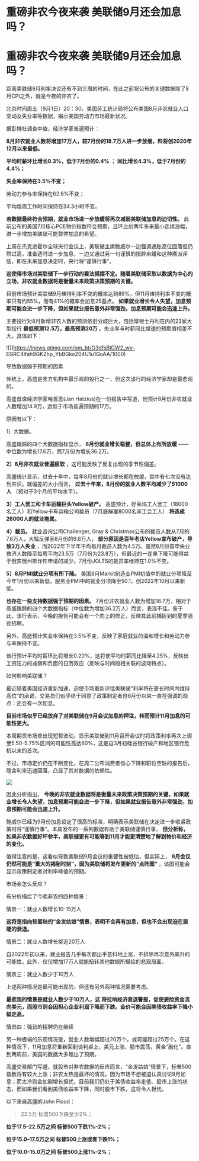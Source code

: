 # 重磅非农今夜来袭 美联储9月还会加息吗？

# 重磅非农今夜来袭 美联储9月还会加息吗？

距离美联储9月利率决议还有不到三周的时间，在此之前将公布的关键数据除了8月CPI之外，就是今夜的非农了。

北京时间周五（9月1日）20：30，美国劳工统计局将公布美国8月非农就业人口变动及失业率等数据，揭示美国劳动力市场最新状况。

据彭博社调查中值，经济学家普遍预计：

**8月非农就业人数将增加17万人，较7月份的18.7万人进一步放缓，料将创2020年12月以来最低。**

**平均时薪环比增长0.3%，低于7月份的0.4%** ； **同比增长4.3%，低于7月份的4.4%；**

**失业率保持在3.5%不变；**

劳动力参与率保持在62.6%不变；

平均每周工作时间保持在34.3小时不变。

**若数据最终符合预期，就业市场进一步放缓将再次减弱美联储加息的迫切性。**
此前公布的美国7月核心PCE物价指数符合预期，且环比创两年多来最小连续涨幅，进一步增加美联储可能暂停加息的希望。

上周在杰克逊霍尔全球央行会议上，美联储主席鲍威尔一边强调通胀高位回落但仍然过高，准备适时进一步加息，一边又通过另一句谨慎的措辞来缓和这种鹰派评估，即在未来加息决定时，央行将“谨慎行事”。

**这使得市场对美联储下一步行动的看法摇摆不定。随着美联储采取以数据为中心的立场，非农就业数据将是衡量未来政策决策预期的关键。**

目前市场预计美联储9月维持利率不变的概率达到89%，但11月维持利率不变的概率只有约55%，而有41%的概率会加息25基点。
**如果就业增长令人失望，加息预期可能会进一步下降，但如果就业报告意外非常强劲，加息预期可能会迅速上升。**

主要投行对8月新增非农人数的预测依旧分歧巨大，包括摩根士丹利在内的23家大型投行 **最低预测12.5万，最高预测20万**
。失业率与时薪同比增速的预期值相差不大。具体如下：

![](https://inews.gtimg.com/om_bt/O3dfsBlGW2_wv-
EGRC4ifah9GKZhp_YbBGkoZ04U1u1GoAA/1000)

导致数据弱于预期的因素

传统上，高盛是卖方机构中最乐观的投行之一，但这次该行的经济学家却是最悲观的。

高盛首席经济学家哈哲思(Jan Hatzius)在一份报告中写道，他预计8月份非农就业人数增加14.9万，远低于市场普遍预期的17万。

原因有以下：

1）大数据。

高盛跟踪的四个大数据指标显示， **8月份就业增长稳健，但总体上有所放缓** ——中位数为增长17.6万，而7月份为增长36.2万。

**2）8月非农就业普遍疲软** ，这可能反映了反复出现的季节性偏差。

高盛统计显示，过去十年中，每年8月份的就业增长都在放缓，其中有七次没有达到共识。就偏差的大小而言，
**过去十年来，8月份的就业人数平均减少了51000人** （相对于3个月的平均水平）。

**3）工人罢工和卡车运输巨头Yellow破产。**
高盛预计，好莱坞工人罢工（18000名工人）和Yellow卡车运输公司裁员（7月底解雇8000名非工会工人） **将造成26000人的就业拖累。**

**4）裁员。** 就业咨询公司Challenger, Gray & Christmas公布的裁员人数从7月的7.6万人，大幅反弹至8月份的9.8万人，
**部分原因是百年老店Yellow宣布破产，导致3万人失业**
，而2022年下半年平均每月裁员人数为4.5万。虽然8月份首申失业救济人数降至每周平均23.5万（7月份为23.8万），但最近的一连串下降可能得益于俄亥俄州欺诈性申请的减少。7月份JOLTS的裁员率维持在1.0%不变。

**5）8月PMI就业分项有所下降。**
美国8月Markit制造业PMI初值中的就业分项降至今年1月份以来新低，服务业PMI中的就业分项降至50.1，创2022年10月以来新低。

**也存在一些支持数据强于预期的因素。**
7月份非农就业人数为增加18.7万，相对于高盛跟踪的四个大数据指标（中位数为增加36.2万人）而言，表现不佳。鉴于此，该行表示，今晚的报告可能会有一个向上的修正，反映其此前捕捉到的夏季强劲招聘。

另外，高盛预计失业率保持在3.5%不变，反映了家庭就业的温和增长和劳动力参与率保持不变。

该行预计平均时薪环比将增长0.20%，这将使平均时薪同比降至4.25%，反映出工资压力的减弱和负面的日历效应（反映与时间段相关联的波动特点）。

如何影响美联储？

最近随着美国经济重新加速，迫使市场重新评估美联储“利率将在更长时间内维持高位”的承诺，交易员们似乎终于同意了政策制定者自6月份以来一直在强调的观点：还会有一次加息。

**目前市场似乎已经放弃了对美联储在9月会议加息的押注，转而预计11月加息的可能性更大。**

本周期货市场曾出现短暂波动，显示美联储到11月召开会议时将政策利率再次上调至5.50-5.75%区间的可能性高达60%，这是自3月初硅谷银行破产和地区银行危机以来的首次。

不过，市场定价仍在不断变化，在周二公布消费者信心下降和职位空缺的报告后，隐含利率迅速回落，凸显了其对数据的依赖性。

![](https://inews.gtimg.com/om_bt/O6jydrHuQnE16-V1kaFKgcAiraXTmsequSfRFKzW7_cwoAA/1000)

因此分析指出，
**今晚的非农就业数据将是衡量未来政策决策预期的关键，如果就业增长令人失望，加息预期可能会进一步下降，但如果就业报告意外非常强劲，加息预期可能会迅速上升。**

鲍威尔已经为9月份加息设定了很高的标准，明确表示美联储在决定进一步收紧政策时将“谨慎行事”。本周发布的一系列数据有助于美联储谨慎行事，
**但分析称，如果非农数据好坏参半，美联储更有可能等到11月才能更清楚地了解到物价和经济的变化。**

值得注意的是，这看似导致美联储9月会议的重要性被低估，但实际上， **9月会议仍然可能是“重大的揭秘时刻”，因为美联储将发布更新的“点阵图”**
，该图可能会显示政策制定者对利率峰值的预期。

市场会怎么反应？

有分析描绘了今晚非农的四种情景：

情景一：就业人数增长10-15万人

**这将是指向软着陆的“金发姑娘”情景，表明不会再有加息，但也不会出现迫在眉睫的衰退。**

情景二：就业人数增长接近20万人

自2022年初以来，就业报告几乎每次都出乎意料地上涨，不排除再次意外飙升的可能性。此外，仅仅增加17万人就能扭转其他数据所描绘的悲观局面。

情景三：就业人数少于10万人

上述两种情况是最可能出现的，但还有另外两种情况需要考虑。

**最悲观的情景是就业人数少于10万人，这**
**将拉响经济衰退警报，促使避险资金流向美元，而股市则会因担心企业利润下降而下跌。金价可能会因美债收益率下降小幅走高。**

情景四：强劲的招聘仍在继续

另一种极端的乐观情况是，就业人数增幅超过20万个，或可能超过25万个。在这种情况下，11月加息将重新回到谈判桌上，美元上涨，股市震荡，黄金“融化”。直到两周前，美国的数据大多超出了预期。

高盛交易部门写道，就股市对非农数据的反应而言，“金发姑娘”情景下，标普500指数将有较大上涨；非农太热是最坏的情况，因为市场不想被迫认真讨论9月加息；而太冷则会加剧增长担忧，目前我们仍处于美债收益率走低、股市上涨的状态，而如果我们看到美债收益率下降，同时股市下跌，这将令人担忧。

以下来自高盛的John Flood：

>22.5万 标普500下跌至少2%；

**位于17.5–22.5万之间 标普500下跌1%–2%；**

**位于15.0–17.5万之间 标普500上涨或者下跌1%；**

**位于10.0–15.0万之间 标普500上涨1%–2%；**

>

